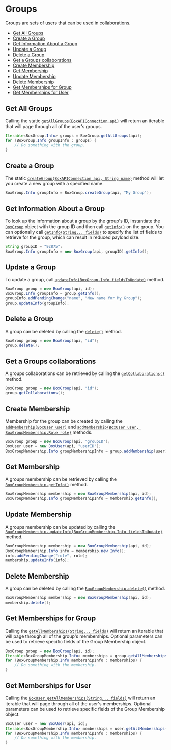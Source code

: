 Groups
======

Groups are sets of users that can be used in collaborations.

<!-- START doctoc generated TOC please keep comment here to allow auto update -->
<!-- DON'T EDIT THIS SECTION, INSTEAD RE-RUN doctoc TO UPDATE -->


- [Get All Groups](#get-all-groups)
- [Create a Group](#create-a-group)
- [Get Information About a Group](#get-information-about-a-group)
- [Update a Group](#update-a-group)
- [Delete a Group](#delete-a-group)
- [Get a Groups collaborations](#get-a-groups-collaborations)
- [Create Membership](#create-membership)
- [Get Membership](#get-membership)
- [Update Membership](#update-membership)
- [Delete Membership](#delete-membership)
- [Get Memberships for Group](#get-memberships-for-group)
- [Get Memberships for User](#get-memberships-for-user)

<!-- END doctoc generated TOC please keep comment here to allow auto update -->

Get All Groups
--------------

Calling the static [`getAllGroups(BoxAPIConnection api)`][get-all-groups] will
return an iterable that will page through all of the user's groups.

<!-- sample get_groups -->
```java
Iterable<BoxGroup.Info> groups = BoxGroup.getAllGroups(api);
for (BoxGroup.Info groupInfo : groups) {
    // Do something with the group.
}
```

[get-all-groups]: http://opensource.box.com/box-java-sdk/javadoc/com/box/sdk/BoxGroup.html#getAllGroups-com.box.sdk.BoxAPIConnection-

Create a Group
--------------

The static [`createGroup(BoxAPIConnection api, String name)`][create-group] method will
let you create a new group with a specified name.

<!-- sample post_groups -->
```java
BoxGroup.Info groupInfo = BoxGroup.createGroup(api, "My Group");
```

[create-group]: http://opensource.box.com/box-java-sdk/javadoc/com/box/sdk/BoxGroup.html#createGroup-com.box.sdk.BoxAPIConnection-java.lang.String-

Get Information About a Group
-----------------------------

To look up the information about a group by the group's ID, instantiate the [`BoxGroup`][group-object]
object with the group ID and then call [`getInfo()`][get-info] on the group.  You can optionally call
[`getInfo(String... fields)`][get-info-fields] to specify the list of fields to retrieve for the group,
which can result in reduced payload size.

<!-- sample get_groups_id -->
```java
String groupID = "92875";
BoxGroup.Info groupInfo = new BoxGroup(api, groupID).getInfo();
```

[group-object]: http://opensource.box.com/box-java-sdk/javadoc/com/box/sdk/BoxGroup.html
[get-info]: http://opensource.box.com/box-java-sdk/javadoc/com/box/sdk/BoxGroup.html#getInfo--
[get-info-fields]: http://opensource.box.com/box-java-sdk/javadoc/com/box/sdk/BoxGroup.html#getInfo-java.lang.String...-

Update a Group
--------------

To update a group, call [`updateInfo(BoxGroup.Info fieldsToUpdate)`][update-group] method.

<!-- sample put_groups_id -->
```java
BoxGroup group = new BoxGroup(api, id);
BoxGroup.Info groupInfo = group.getInfo();
groupInfo.addPendingChange("name", "New name for My Group");
group.updateInfo(groupInfo);
```

[update-group]: http://opensource.box.com/box-java-sdk/javadoc/com/box/sdk/BoxGroup.html#updateInfo-com.box.sdk.BoxGroup.Info-


Delete a Group
--------------

A group can be deleted by calling the [`delete()`][delete] method.

<!-- sample delete_groups_id -->
```java
BoxGroup group = new BoxGroup(api, "id");
group.delete();
```

[delete]: http://opensource.box.com/box-java-sdk/javadoc/com/box/sdk/BoxGroup.html#delete--

Get a Groups collaborations
---------------------------

A groups collaborations can be retrieved by calling the [`getCollaborations()`][get-collaborations] method.

<!-- sample get_groups_id_collaborations -->
```java
BoxGroup group = new BoxGroup(api, "id");
group.getCollaborations();
```

[get-collaborations]: http://opensource.box.com/box-java-sdk/javadoc/com/box/sdk/BoxGroup.html#getCollaborations--

Create Membership
---------------

Membership for the group can be created by calling the
[`addMembership(BoxUser user)`][add-membership] and
[`addMembership(BoxUser user, BoxGroupMembership.Role role)`][add-membership2] methods.

<!-- sample post_group_memberships -->
```java
BoxGroup group = new BoxGroup(api, "groupID");
BoxUser user = new BoxUser(api, "userID");
BoxGroupMembership.Info groupMembershipInfo = group.addMembership(user);
```

[add-membership]: http://opensource.box.com/box-java-sdk/javadoc/com/box/sdk/BoxGroup.html#addMembership-com.box.sdk.BoxUser-
[add-membership2]: http://opensource.box.com/box-java-sdk/javadoc/com/box/sdk/BoxGroup.html#addMembership-com.box.sdk.BoxUser-com.box.sdk.BoxGroupMembership.Role-

Get Membership
---------------

A groups membership can be retrieved by calling the [`BoxGroupMembership.getInfo()`][get-membership] method.

<!-- sample get_group_memberships_id -->
```java
BoxGroupMembership membership = new BoxGroupMembership(api, id);
BoxGroupMembership.Info groupMembershipInfo = membership.getInfo();
```

[get-membership]: http://opensource.box.com/box-java-sdk/javadoc/com/box/sdk/BoxGroupMembership.html#getInfo--

Update Membership
---------------

A groups membership can be updated by calling the
[`BoxGroupMembership.updateInfo(BoxGroupMembership.Info fieldsToUpdate)`][update-membership] method.

<!-- sample put_group_memberships_id -->
```java
BoxGroupMembership membership = new BoxGroupMembership(api, id);
BoxGroupMembership.Info info = membership.new Info();
info.addPendingChange("role", role);
membership.updateInfo(info);
```

[update-membership]: http://opensource.box.com/box-java-sdk/javadoc/com/box/sdk/BoxGroupMembership.html#updateInfo-com.box.sdk.BoxGroupMembership.Info-

Delete Membership
---------------

A group can be deleted by calling the [`BoxGroupMembership.delete()`][delete-membership] method.

<!-- sample delete_group_memberships_id -->
```java
BoxGroupMembership membership = new BoxGroupMembership(api, id);
membership.delete();
```

[delete-membership]: http://opensource.box.com/box-java-sdk/javadoc/com/box/sdk/BoxGroupMembership.html#delete--

Get Memberships for Group
---------------

Calling the [`getAllMemberships(String... fields)`][get-memberships-for-group] will return an iterable that will page through all of the group's memberships.
Optional parameters can be used to retrieve specific fields of the Group Membership object.

<!-- sample get_groups_id_memberships -->
```java
BoxGroup group = new BoxGroup(api, id);
Iterable<BoxGroupMembership.Info> memberships = group.getAllMemberships();
for (BoxGroupMembership.Info membershipInfo : memberships) {
    // Do something with the membership.
}
```

[get-memberships-for-group]: http://opensource.box.com/box-java-sdk/javadoc/com/box/sdk/BoxGroup.html#getAllMemberships-java.lang.String...-

Get Memberships for User
---------------

Calling the [`BoxUser.getAllMemberships(String... fields)`][get-memberships-for-user] will return an iterable that will page through all of the user's memberships.
Optional parameters can be used to retrieve specific fields of the Group Membership object.

<!-- sample get_users_id_memberships -->
```java
BoxUser user = new BoxUser(api, id);
Iterable<BoxGroupMembership.Info> memberships = user.getAllMemberships();
for (BoxGroupMembership.Info membershipInfo : memberships) {
    // Do something with the membership.
}
```

[get-memberships-for-user]: http://opensource.box.com/box-java-sdk/javadoc/com/box/sdk/BoxUser.html#getAllMemberships-java.lang.String...-
